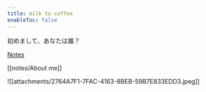 ```yaml
---
title: milk to coffee
enableToc: false
---
```


初めまして、あなたは誰？

[Notes](/tags/notes)

[[notes/About me]]

![[attachments/2764A7F1-7FAC-4163-8BEB-59B7E833EDD3.jpeg]]